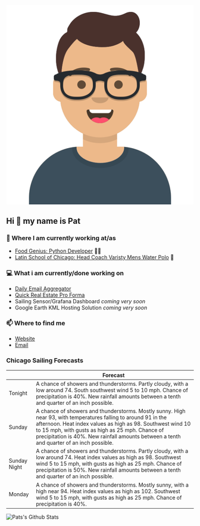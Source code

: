 [![Social banner for p-j-falconer](https://raw.githubusercontent.com/P-J-FALCONER/P-J-FALCONER/master/assets/avataaars.svg)](https://patfalconer.com/)
## Hi :wave: my name is Pat

### 💼 Where I am currently working at/as
- [Food Genius: Python Developer](https://getfoodgenius.com/) 🍔🐍
- [Latin School of Chicago: Head Coach Varisty Mens Water Polo](https://www.latinschool.org/) 🤽


### 💻 What i am currently/done working on
 - [Daily Email Aggregator](https://github.com/P-J-FALCONER/dott_daily_mail)
 - [Quick Real Estate Pro Forma](https://github.com/P-J-FALCONER/henry)
 - Sailing Sensor/Grafana Dashboard *coming very soon*
 - Google Earth KML Hosting Solution *coming very soon*

### 📫 Where to find me
 - [Website](https://patfalconer.com/)
 - [Email](mailto:patrick.j.falconer@gmail.com)


### Chicago Sailing Forecasts
|   | Forecast  |
|---|---|
| Tonight | A chance of showers and thunderstorms. Partly cloudy, with a low around 74. South southwest wind 5 to 10 mph. Chance of precipitation is 40%. New rainfall amounts between a tenth and quarter of an inch possible. |
| Sunday | A chance of showers and thunderstorms. Mostly sunny. High near 93, with temperatures falling to around 91 in the afternoon. Heat index values as high as 98. Southwest wind 10 to 15 mph, with gusts as high as 25 mph. Chance of precipitation is 40%. New rainfall amounts between a tenth and quarter of an inch possible. |
| Sunday Night | A chance of showers and thunderstorms. Partly cloudy, with a low around 74. Heat index values as high as 98. Southwest wind 5 to 15 mph, with gusts as high as 25 mph. Chance of precipitation is 50%. New rainfall amounts between a tenth and quarter of an inch possible. |
| Monday | A chance of showers and thunderstorms. Mostly sunny, with a high near 94. Heat index values as high as 102. Southwest wind 5 to 15 mph, with gusts as high as 25 mph. Chance of precipitation is 40%. |

![Pats's Github Stats](https://github-readme-stats.vercel.app/api?username=p-j-falconer&show_icons=true&theme=radical)
